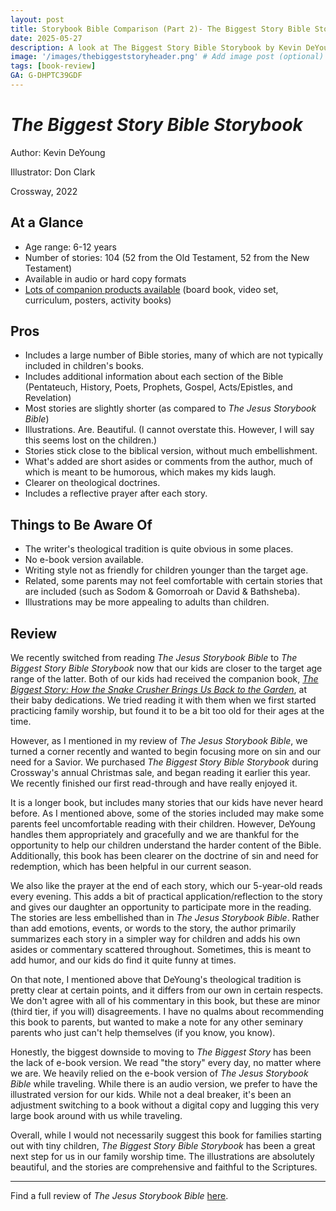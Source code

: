 ```yaml
---
layout: post
title: Storybook Bible Comparison (Part 2)- The Biggest Story Bible Storybook
date: 2025-05-27
description: A look at The Biggest Story Bible Storybook by Kevin DeYoung.
image: '/images/thebiggeststoryheader.png' # Add image post (optional)
tags: [book-review]
GA: G-DHPTC39GDF
---
```


# *The Biggest Story Bible Storybook*
Author: Kevin DeYoung

Illustrator: Don Clark

Crossway, 2022

## At a Glance
- Age range: 6-12 years
- Number of stories: 104 (52 from the Old Testament, 52 from the New Testament) 
- Available in audio or hard copy formats
- [Lots of companion products available](https://amzn.to/3Z3E5wp) (board book, video set, curriculum, posters, activity books)

## Pros

- Includes a large number of Bible stories, many of which are not typically included in children's books.
- Includes additional information about each section of the Bible (Pentateuch, History, Poets, Prophets, Gospel, Acts/Epistles, and Revelation)
- Most stories are slightly shorter (as compared to *The Jesus Storybook Bible*)
- Illustrations. Are. Beautiful. (I cannot overstate this. However, I will say this seems lost on the children.)
- Stories stick close to the biblical version, without much embellishment.
- What's added are short asides or comments from the author, much of which is meant to be humorous, which makes my kids laugh.
- Clearer on theological doctrines. 
- Includes a reflective prayer after each story.

## Things to Be Aware Of

- The writer's theological tradition is quite obvious in some places. 
- No e-book version available.
- Writing style not as friendly for children younger than the target age. 
- Related, some parents may not feel comfortable with certain stories that are included (such as Sodom & Gomorroah or David & Bathsheba).
- Illustrations may be more appealing to adults than children.


## Review

We recently switched from reading *The Jesus Storybook Bible* to *The Biggest Story Bible Storybook* now that our kids are closer to the target age range of the latter. Both of our kids had received the companion book, [*The Biggest Story: How the Snake Crusher Brings Us Back to the Garden*](https://amzn.to/4dB9EDL), at their baby dedications. We tried reading it with them when we first started practicing family worship, but found it to be a bit too old for their ages at the time. 

However, as I mentioned in my review of *The Jesus Storybook Bible*, we turned a corner recently and wanted to begin focusing more on sin and our need for a Savior. We purchased *The Biggest Story Bible Storybook* during Crossway's annual Christmas sale, and began reading it earlier this year. We recently finished our first read-through and have really enjoyed it. 

It is a longer book, but includes many stories that our kids have never heard before. As I mentioned above, some of the stories included may make some parents feel uncomfortable reading with their children. However, DeYoung handles them appropriately and gracefully and we are thankful for the opportunity to help our children understand the harder content of the Bible. Additionally, this book has been clearer on the doctrine of sin and need for redemption, which has been helpful in our current season.

We also like the prayer at the end of each story, which our 5-year-old reads every evening. This adds a bit of practical application/reflection to the story and gives our daughter an opportunity to participate more in the reading. The stories are less embellished than in *The Jesus Storybook Bible*. Rather than add emotions, events, or words to the story, the author primarily summarizes each story in a simpler way for children and adds his own asides or commentary scattered throughout. Sometimes, this is meant to add humor, and our kids do find it quite funny at times. 

On that note, I mentioned above that DeYoung's theological tradition is pretty clear at certain points, and it differs from our own in certain respects. We don't agree with all of his commentary in this book, but these are minor (third tier, if you will) disagreements. I have no qualms about recommending this book to parents, but wanted to make a note for any other seminary parents who just can't help themselves (if you know, you know).

Honestly, the biggest downside to moving to *The Biggest Story* has been the lack of e-book version. We read "the story" every day, no matter where we are. We heavily relied on the e-book version of *The Jesus Storybook Bible* while traveling. While there is an audio version, we prefer to have the illustrated version for our kids. While not a deal breaker, it's been an adjustment switching to a book without a digital copy and lugging this very large book around with us while traveling. 

Overall, while I would not necessarily suggest this book for families starting out with tiny children, *The Biggest Story Bible Storybook* has been a great next step for us in our family worship time. The illustrations are absolutely beautiful, and the stories are comprehensive and faithful to the Scriptures. 

---
Find a full review of *The Jesus Storybook Bible* [here](https://www.meredithcook.net/jesus-storybook-bible-review).